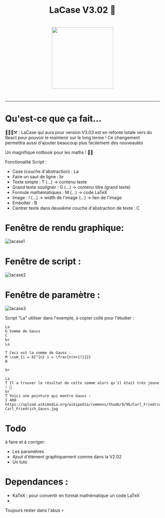 <h1 align=center>
  LaCase V3.02 📓
<h1/>
<h1 align=center>
  <img src="https://github.com/user-attachments/assets/e4d92227-b1f1-4dfd-ab49-6009baf79ca3" width=200><img/>
<h1/>

<hr>

# Qu'est-ce que ça fait...

🚧🧑‍🏭⚒️ : LaCase qui aura pour version V3.03 est en refonte totale vers du React pour pouvoir le maintenir sur le long terme ! Ce changement permettra aussi d'ajouter beaucoup plus facilement des nouveautés

Un magnifique notbook pour les maths ! 🔢✨

Fonctionalité Script :
- Case (couche d'abstraction) : La
- Faire un saut de ligne : br
- Texte simple : T (...) -> contenu texte
- Grand texte souligner : G (...) -> contenu titre (grand texte)
- Formule mathématiques : M (...) -> code LaTeX
- Image : I (...) -> width de l'image (...) -> lien de l'image
- Emboîter : B
- Centrer texte dans deuxième couche d'abstraction de texte : C

# Fenêtre de rendu graphique:
![lacase1](https://github.com/user-attachments/assets/b3d150ba-5a91-4096-b943-e366f42c47c8)

# Fenêtre de script :
![lacase2](https://github.com/user-attachments/assets/e1fa3008-37db-4b18-9bcc-cb9ef7b19845)


# Fenêtre de paramètre :
![lacase3](https://github.com/user-attachments/assets/9252b0a7-8fa9-44e4-bb18-24d6f40bc1c1)

Script "La" utiliser dans l'exemple, à copier collé pour l'étudier :
```La
La
G Somme de Gauss
C
br
La

T Ceci est la somme de Gauss :
M \sum_{i = 0}^{n} i = \frac{n(n+1)}{2}
B

br

La
T Il a trouver le résultat de cette somme alors qu'il était très jeune ! 🤯
br
T Voici une peinture qui montre Gauss :
I 400 https://upload.wikimedia.org/wikipedia/commons/thumb/9/9b/Carl_Friedrich_Gauss.jpg/800px-Carl_Friedrich_Gauss.jpg
```


# Todo 

à faire et à corriger:
- Les paramètres
- Ajout d'élément graphiquement comme dans la V2.02
- Un tuto

# Dependances :
- KaTeX : pour convertir en format mathématique un code LaTeX
- 
Toujours rester dans l'abus 💀
